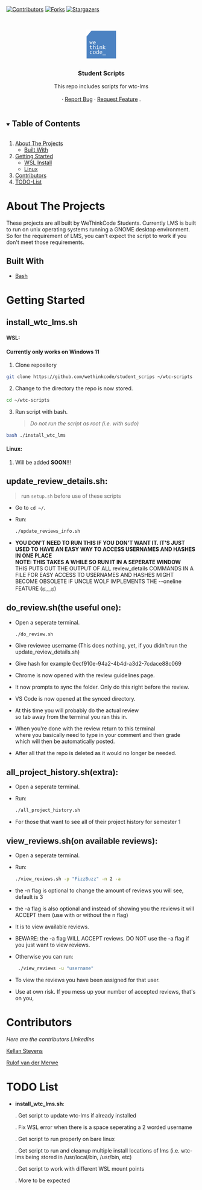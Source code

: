 <!-- PROJECT SHIELDS -->

[![Contributors][contributors-shield]][contributors-url]
[![Forks][forks-shield]][forks-url]
[![Stargazers][stars-shield]][stars-url]

<!-- PROJECT LOGO -->

<br />
<p align="center">
  <a href="https://wethinkcode.co.za">
    <img src="Images/logo.png" alt="Logo" width="80" height="80">
  </a>

<h3 align="center">Student Scripts</h3>

<p align="center">
    This repo includes scripts for wtc-lms
    <br />
    <br />
    ·
    <a href="https://github.com/wethinkcode/student_scrips/issues">Report Bug</a>
    ·
    <a href="https://github.com/wethinkcode/student_scrips/issues">Request Feature</a>
    .
  </p>
</p>

<!-- TABLE OF CONTENTS -->

<details open="open">
  <summary><h2 style="display: inline-block">Table of Contents</h2></summary>
  <ol>
    <li>
      <a href="#about-the-projects">About The Projects</a>
      <ul>
        <li><a href="#built-with">Built With</a></li>
      </ul>
    </li>
    <li>
      <a href="#getting-started">Getting Started</a>
      <ul>
        <li><a href="#wsl">WSL Install</a></li>
        <li><a href="#linux">Linux</a></li>
      </ul>
    </li>
    <!-- <li><a href="#usage">Usage</a></li> -->
    <li><a href="#contributors">Contributors</a></li>
    <li><a href="#todo-list">TODO-List</a></li>
    <!-- <li><a href="#acknowledgements">Acknowledgements</a></li> -->
  </ol>
</details>

<!-- ABOUT THE PROJECT -->

# About The Projects

These projects are all built by WeThinkCode Students. 
Currently LMS is built to run on unix operating systems running a GNOME desktop environment. So for the requirement of LMS, you can't expect the script to work if you don't meet those requirements.

<!-- BUILT WITH -->

## Built With

* [Bash]()

<!-- GETTING STARTED -->

# Getting Started

## install_wtc_lms.sh

<!-- WSL -->


#### WSL:
#### Currently only works on Windows 11
1. Clone repository

```bash
git clone https://github.com/wethinkcode/student_scrips ~/wtc-scripts
```

2. Change to the directory the repo is now stored.

```bash
cd ~/wtc-scripts
```

3. Run script with bash.
   
   > *Do not run the script as root (i.e. with sudo)*

```bash
bash ./install_wtc_lms
```

<!-- LINUX -->

#### Linux:

1. Will be added **SOON**!!!

## update_review_details.sh:

> run `setup.sh` before use of these scripts

- Go to `cd ~/`.

- Run: 
  
  ```bash
  ./update_reviews_info.sh
  ```

- **YOU DON'T NEED TO RUN THIS IF YOU DON'T WANT IT. IT'S JUST USED TO HAVE AN EASY WAY TO ACCESS USERNAMES AND HASHES IN ONE PLACE**  
  **NOTE: THIS TAKES A WHILE SO RUN IT IN A SEPERATE WINDOW**  
  THIS PUTS OUT THE OUTPUT OF ALL review_details COMMANDS IN A FILE FOR EASY ACCESS TO USERNAMES AND HASHES
  MIGHT BECOME OBSOLETE IF UNCLE WOLF IMPLEMENTS THE --oneline FEATURE (ಥ﹏ಥ)

## **do_review.sh(the useful one)**:

- Open a seperate terminal.
  
  ```bash
  ./do_review.sh
  ```

- Give reviewee username (This does nothing, yet, if you didn't run the update_review_details.sh)

- Give hash for example 0ecf910e-94a2-4b4d-a3d2-7cdace88c069

- Chrome is now opened with the review guidelines page.

- It now prompts to sync the folder. Only do this right before the review.

- VS Code is now opened at the synced directory.

- At this time you will probably do the actual review  
  so tab away from the terminal you ran this in.

- When you're done with the review return to this terminal  
  where you basically need to type in your comment and then grade  
  which will then be automatically posted.

- After all that the repo is deleted as it would no longer be needed.

## **all_project_history.sh(extra)**:

- Open a seperate terminal.

- Run:
  
  ```bash
  ./all_project_history.sh
  ```

- For those that want to see all of their project history for semester 1

## **view_reviews.sh(on available reviews)**:

- Open a seperate terminal.

- Run:
  
  ```bash
  ./view_reviews.sh -p "FizzBuzz" -n 2 -a
  ```

- the -n flag is optional to change the amount of reviews you will see, default is 3

- the -a flag is also optional and instead of showing you the reviews it will ACCEPT them (use with or without the n flag)

- It is to view available reviews.

- BEWARE: the -a flag WILL ACCEPT reviews. DO NOT use the -a flag if you just want to view reviews.

- Otherwise you can run:
  
  ```bash
   ./view_reviews -u "username"
  ```

- To view the reviews you have been assigned for that user.

- Use at own risk. If you mess up your number of accepted reviews, that's on you,

# Contributors

*Here are the contributors LinkedIns*

[Kellan Stevens](https://www.linkedin.com/in/kellan-stevens/)

[Rulof van der Merwe](https://www.linkedin.com/in/rulof-vd-merwe/)

# TODO List

- **install_wtc_lms.sh**:
  
  . Get script to update wtc-lms if already installed
  
  . Fix WSL error when there is a space seperating a 2 worded username
  
  . Get script to run properly on bare linux
  
  . Get script to run and cleanup multiple install locations of lms (i.e. wtc-lms being stored in /usr/local/bin, /usr/bin, etc)
  
  . Get script to work with different WSL mount points
  
  . More to be expected

[contributors-shield]: https://img.shields.io/github/contributors/wethinkcode/student_scrips.svg?style=for-the-badge
[contributors-url]: https://github.com/wethinkcode/student_scrips/graphs/contributors
[forks-shield]: https://img.shields.io/github/forks/wethinkcode/student_scrips.svg?style=for-the-badge
[forks-url]: https://github.com/wethinkcode/student_scrips/network/members
[stars-shield]: https://img.shields.io/github/stars/wethinkcode/student_scrips.svg?style=for-the-badge
[stars-url]: https://github.com/wethinkcode/student_scrips/stargazers
